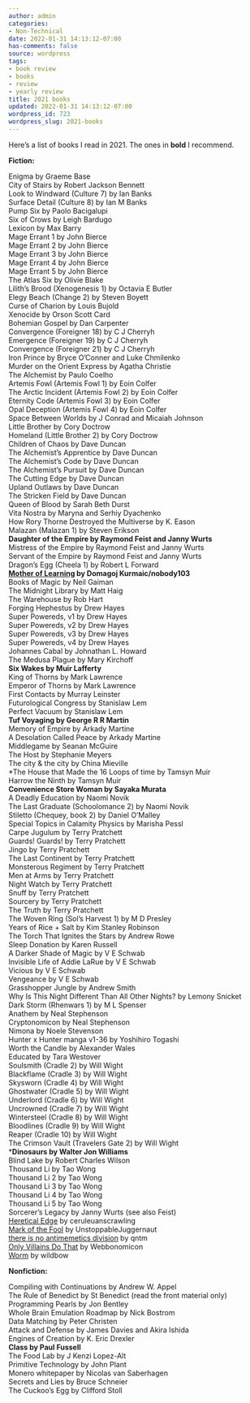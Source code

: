```yaml
---
author: admin
categories:
- Non-Technical
date: 2022-01-31 14:13:12-07:00
has-comments: false
source: wordpress
tags:
- book review
- books
- review
- yearly review
title: 2021 books
updated: 2022-01-31 14:13:12-07:00
wordpress_id: 723
wordpress_slug: 2021-books
---
```

Here’s a list of books I read in 2021. The ones in **bold** I recommend.

**Fiction:**  
  
Enigma by Graeme Base  
City of Stairs by Robert Jackson Bennett  
Look to Windward (Culture 7) by Ian Banks  
Surface Detail (Culture 8) by Ian M Banks  
Pump Six by Paolo Bacigalupi  
Six of Crows by Leigh Bardugo  
Lexicon by Max Barry  
Mage Errant 1 by John Bierce  
Mage Errant 2 by John Bierce  
Mage Errant 3 by John Bierce  
Mage Errant 4 by John Bierce  
Mage Errant 5 by John Bierce  
The Atlas Six by Olivie Blake  
Lilith’s Brood (Xenogenesis 1) by Octavia E Butler  
Elegy Beach (Change 2) by Steven Boyett  
Curse of Charion by Louis Bujold  
Xenocide by Orson Scott Card  
Bohemian Gospel by Dan Carpenter  
Convergence (Foreigner 18) by C J Cherryh  
Emergence (Foreigner 19) by C J Cherryh  
Convergence (Foreigner 21) by C J Cherryh  
Iron Prince by Bryce O’Conner and Luke Chmilenko  
Murder on the Orient Express by Agatha Christie  
The Alchemist by Paulo Coelho  
Artemis Fowl (Artemis Fowl 1) by Eoin Colfer  
The Arctic Incident (Artemis Fowl 2) by Eoin Colfer  
Eternity Code (Artemis Fowl 3) by Eoin Colfer  
Opal Deception (Artemis Fowl 4) by Eoin Colfer  
Space Between Worlds by J Conrad and Micaiah Johnson  
Little Brother by Cory Doctrow  
Homeland (Little Brother 2) by Cory Doctrow  
Children of Chaos by Dave Duncan  
The Alchemist’s Apprentice by Dave Duncan  
The Alchemist’s Code by Dave Duncan  
The Alchemist’s Pursuit by Dave Duncan  
The Cutting Edge by Dave Duncan  
Upland Outlaws by Dave Duncan  
The Stricken Field by Dave Duncan  
Queen of Blood by Sarah Beth Durst  
Vita Nostra by Maryna and Serhiy Dyachenko  
How Rory Thorne Destroyed the Multiverse by K. Eason  
Malazan (Malazan 1) by Steven Erikson  
**Daughter of the Empire by Raymond Feist and Janny Wurts**  
Mistress of the Empire by Raymond Feist and Janny Wurts  
Servant of the Empire by Raymond Feist and Janny Wurts  
Dragon’s Egg (Cheela 1) by Robert L Forward  
**[Mother of Learning](https://www.royalroad.com/fiction/21220/mother-of-learning) by Domagoj Kurmaic/nobody103**  
Books of Magic by Neil Gaiman  
The Midnight Library by Matt Haig  
The Warehouse by Rob Hart  
Forging Hephestus by Drew Hayes  
Super Powereds, v1 by Drew Hayes  
Super Powereds, v2 by Drew Hayes  
Super Powereds, v3 by Drew Hayes  
Super Powereds, v4 by Drew Hayes  
Johannes Cabal by Johnathan L. Howard  
The Medusa Plague by Mary Kirchoff  
**Six Wakes by Muir Lafferty**  
King of Thorns by Mark Lawrence  
Emperor of Thorns by Mark Lawrence  
First Contacts by Murray Leinster  
Futurological Congress by Stanislaw Lem  
Perfect Vacuum by Stanislaw Lem  
**Tuf Voyaging by George R R Martin**  
Memory of Empire by Arkady Martine  
A Desolation Called Peace by Arkady Martine  
Middlegame by Seanan McGuire  
The Host by Stephanie Meyers  
The city & the city by China Mieville  
\*The House that Made the 16 Loops of time by Tamsyn Muir  
Harrow the Ninth by Tamsyn Muir  
**Convenience Store Woman by Sayaka Murata**  
A Deadly Education by Naomi Novik  
The Last Graduate (Schoolomance 2) by Naomi Novik  
Stiletto (Chequey, book 2) by Daniel O’Malley  
Special Topics in Calamity Physics by Marisha Pessl  
Carpe Jugulum by Terry Pratchett  
Guards! Guards! by Terry Pratchett  
Jingo by Terry Pratchett  
The Last Continent by Terry Pratchett  
Monsterous Regiment by Terry Pratchett  
Men at Arms by Terry Pratchett  
Night Watch by Terry Pratchett  
Snuff by Terry Pratchett  
Sourcery by Terry Pratchett  
The Truth by Terry Pratchett  
The Woven Ring (Sol’s Harvest 1) by M D Presley  
Years of Rice + Salt by Kim Stanley Robinson  
The Torch That Ignites the Stars by Andrew Rowe  
Sleep Donation by Karen Russell  
A Darker Shade of Magic by V E Schwab  
Invisible Life of Addie LaRue by V E Schwab  
Vicious by V E Schwab  
Vengeance by V E Schwab  
Grasshopper Jungle by Andrew Smith  
Why Is This Night Different Than All Other Nights? by Lemony Snicket  
Dark Storm (Rhenwars 1) by M L Spenser  
Anathem by Neal Stephenson  
Cryptonomicon by Neal Stephenson  
Nimona by Noele Stevenson  
Hunter x Hunter manga v1-36 by Yoshihiro Togashi  
Worth the Candle by Alexander Wales  
Educated by Tara Westover  
Soulsmith (Cradle 2) by Will Wight  
Blackflame (Cradle 3) by Will Wight  
Skysworn (Cradle 4) by Will Wight  
Ghostwater (Cradle 5) by Will Wight  
Underlord (Cradle 6) by Will Wight  
Uncrowned (Cradle 7) by Will Wight  
Wintersteel (Cradle 8) by Will Wight  
Bloodlines (Cradle 9) by Will Wight  
Reaper (Cradle 10) by Will Wight  
The Crimson Vault (Travelers Gate 2) by Will Wight  
\***Dinosaurs by Walter Jon Williams**  
Blind Lake by Robert Charles Wilson  
Thousand Li by Tao Wong  
Thousand Li 2 by Tao Wong  
Thousand Li 3 by Tao Wong  
Thousand Li 4 by Tao Wong  
Thousand Li 5 by Tao Wong  
Sorcerer’s Legacy by Janny Wurts (see also Feist)  
[Heretical Edge](https://ceruleanscrawling.wordpress.com/table-of-contents/) by ceruleuanscrawling  
[Mark of the Fool](https://www.royalroad.com/fiction/41618/mark-of-the-fool-a-progression-fantasy) by UnstoppableJuggernaut  
[there is no antimemetics division](https://scp-wiki.wikidot.com/antimemetics-division-hub) by qntm  
[Only Villains Do That](https://www.royalroad.com/fiction/40182/only-villains-do-that) by Webbonomicon  
[Worm](https://parahumans.wordpress.com/) by wildbow

**Nonfiction:**

Compiling with Continuations by Andrew W. Appel  
The Rule of Benedict by St Benedict (read the front material only)  
Programming Pearls by Jon Bentley  
Whole Brain Emulation Roadmap by Nick Bostrom  
Data Matching by Peter Christen  
Attack and Defense by James Davies and Akira Ishida  
Engines of Creation by K. Eric Drexler  
**Class by Paul Fussell**  
The Food Lab by J Kenzi Lopez-Alt  
Primitive Technology by John Plant  
Monero whitepaper by Nicolas van Saberhagen  
Secrets and Lies by Bruce Schneier  
The Cuckoo’s Egg by Clifford Stoll
